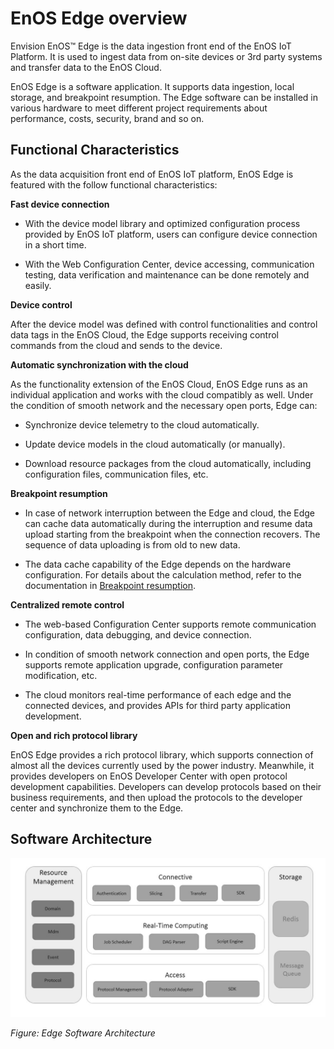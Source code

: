 # EnOS Edge overview

Envision EnOS™ Edge is the data ingestion front end of the EnOS IoT Platform. It is used to ingest data from on-site devices or 3rd party systems and transfer data to the EnOS Cloud.

EnOS Edge is a software application. It supports data ingestion, local
storage, and breakpoint resumption. The Edge software can be installed
in various hardware to meet different project requirements about
performance, costs, security, brand and so on.

## Functional Characteristics

As the data acquisition front end of EnOS IoT platform, EnOS Edge is
featured with the follow functional characteristics:

**Fast device connection**

- With the device model library and optimized configuration process provided by EnOS IoT platform, users can configure device connection in a short time.

- With the Web Configuration Center, device accessing, communication testing, data verification and maintenance can be done remotely and easily.

**Device control**

After the device model was defined with control functionalities and control data tags in the EnOS Cloud, the Edge supports receiving control commands from the cloud and sends to the device.

**Automatic synchronization with the cloud**

As the functionality extension of the EnOS Cloud, EnOS Edge runs as an individual application and works with the cloud compatibly as well.
Under the condition of smooth network and the necessary open ports, Edge
can:

- Synchronize device telemetry to the cloud automatically.

- Update device models in the cloud automatically (or manually).

- Download resource packages from the cloud automatically, including configuration files, communication files, etc.

**Breakpoint resumption**

- In case of network interruption between the Edge and cloud, the Edge can cache data automatically during the interruption and resume data upload starting from the breakpoint when the connection recovers. The sequence of data uploading is from old to new data.

- The data cache capability of the Edge depends on the hardware configuration. For details about the calculation method, refer to the documentation in [Breakpoint resumption](edge_specification/breakpoint_resumption).

**Centralized remote control**

- The web-based Configuration Center supports remote communication configuration, data debugging, and device connection.

- In condition of smooth network connection and open ports, the Edge supports remote application upgrade, configuration parameter modification, etc.

- The cloud monitors real-time performance of each edge and the connected devices, and provides APIs for third party application development.

**Open and rich protocol library**

EnOS Edge provides a rich protocol library, which supports connection of almost all the devices currently used by the power industry. Meanwhile, it provides developers on EnOS Developer Center with open protocol development capabilities. Developers can develop protocols based on
their business requirements, and then upload the protocols to the developer center and synchronize them to the Edge.

## Software Architecture

![](media/image001.png)

*Figure: Edge Software Architecture*
